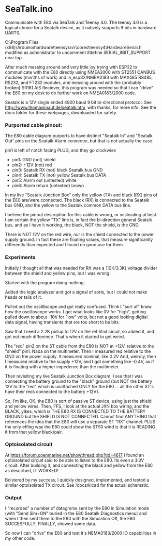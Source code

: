 # SeaTalk.ino

Communicate with E80 via SeaTalk and Teensy 4.0.
The teensy 4.0 is a logical choice for a Seatalk device, as it
natively supports 9 bits in hardware UARTS.

C:\Program Files (x86)\Arduino\hardware\teensy\avr\cores\teensy4\HardwareSerial.h
modified as administrator to uncomment #define SERIAL_9BIT_SUPPORT near top

After much messing around and very little joy trying with ESP32 to
	communicate with the E80 directly using NMEA2000 with ST2551 CANBUS
	modules (months of work) and in_esp32/NMEA0183 with MAX485 RS485,
	RS232, and FT232 modules, and messing around with the (probably
	broken) SR161 AIS Reciever, this program was needed so that I can
	"drive" the E80 on my desk to do further work on NMEA0183/2000 code.

Seatalk is a 12V single ended 4800 baud 9 bit bi-directional protocol.
See http://www.thomasknauf.de/seatalk.htm, with thanks, for more info.
	See the docs folder for these webpages, downloaded for safety.


### Purported cable pinout:

The E80 cable diagram purports to have distinct "Seatalk In" and "Seatalk Out"
pins on the Seatalk Alarm connector, but that is not actually the case.

pin1 is left of notch facing PLUG, and they go clockwise

- pin1: GND (not)					shield
- pin2: +12V (not)				red
- pin3: Seatalk RX (not)			black		Seatalk bus GND
- pin4: Seatalk TX (not)			yellow		Seatalk bus DATA
- pin5: Alarm out (untested)		white
- pin6: Alarm return (untested) 	brown

In my live "Seatalk Junction Box" only the yellow (TX) and
black (RX) pins of the E80 are/were connected.  The black (RX)
is connected to the Seatalk bus GND, and the yellow to the
Seatalk common DATA bus line.

I believe the pinout description for this cable is wrong, or
misleading at best. I am certain the yellow "TX" line is,
in fact the bi-direction general Seatalk bus, and as I have
it working, the black, NOT the shield, is the GND.

There is NOT 12V on the red wire, nor is the shield connected to
the power supply ground.  In fact these are floating values,
that measure significantly differently than expected and
I found no good use for them.

### Experiments

Initially I thought all that was needed for RX was a (10K/3.3K)
voltage divider between the shield and yellow pins, but I was wrong.

Started with the program doing nothing.

Added the logic analyzer and got a signal of sorts,
but I could not make heads or tails of it.

Pulled out the oscilliscope and got really confused.
Think I "sort of" know how the oscilloscope works.
I get what looks like 0V for "high", getting pulled
down to about -10V for "low" volts, but not a good
looking digital data signal, having transients that are
too short to be bits.

Saw that I need a 2.2K pullup to 12V on the ref html circut,
so added it, and got not much difference.  That's when
it started to get weird.

The "red" pin2 on the ST cable from the E80 is NOT at +12V.
relative to the "shield" pin1. Nada on the multimeter.
Then I measured red relative to the GND on
the power supply.  It measured nominal, like 0.2V
And, weirdly, then I measured relative to the supply
+12V, and I got something like -0.4V, as if it is
floating with a higher impedence than the multimeter.

Then revisiting my live Seatalk Junction Box diagram, I see
that I was connecting the battery ground to the "black"
ground (but NOT the battery 12V to the "red" which is
unattached ONLY for the E80 ... all the other ST's have
their reds connected to the battery +12V).

So, I'm like, OK, the E80 is sort of passive ST device,
using just the shield and yellow wires. Then, FFS,
I look at the actual JXN box wiring, and the BLACK,
yikes, which is THE E80 RX IS CONNECTED TO THE
BATTERY GROUND but the SHIELD IS NOT CONNECTED.
Cannot find ANYTHING that references the idea that the
E80 will use a separate ST "RX" channel.
PLUS the only effing way the E80 could show the
ST50 wind is that it is READING it from that yellow
black/pair.

### Optoisolated circuit

At https://forum.openmarine.net/showthread.php?tid=4617 I found
an optoisolated circuit said to be able to listen to the E80.
Its even a 3.3V circuit.  After building it, and connecting
the black and yellow from the E80 as described, IT WORKED!

Bolstered by my success, I quickly designed, implemented, and
tested a similar optoisolated TX circuit.
See /docs/kicad for the actual schematic.

### Output

I "recorded" a number of datagrams sent by the E80 in Simulation
mode (with "Send Sim=ON" buried in the E80 Seatalk Diagnostics
menu) and when I then sent them to the E80 with the
Simulation Off, the E80 SUCCESFULLY, FINALLY, showed some
data.

So now I can "drive" the E80 and test it's NEMA0183/2000 IO
capabilities in  my other code.


